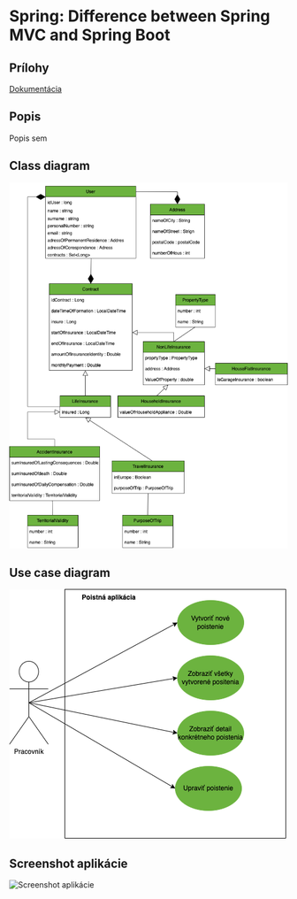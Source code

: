 # Spring: Difference between Spring MVC and Spring Boot

## Prílohy
[Dokumentácia](attachments/asos.pdf)

## Popis 

Popis sem


## Class diagram

![Class diagram](attachments/class.png?raw=true "Class diagram")

## Use case diagram

![Use case diagram](attachments/use-case.png?raw=true "Use case diagram")

## Screenshot aplikácie

![Screenshot aplikácie](attachments/experiment%201.png?raw=true "Screenshot aplikácie")
